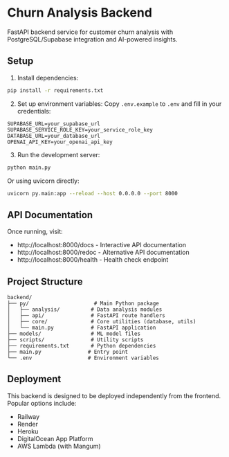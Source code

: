 # Churn Analysis Backend

FastAPI backend service for customer churn analysis with PostgreSQL/Supabase integration and AI-powered insights.

## Setup

1. Install dependencies:
```bash
pip install -r requirements.txt
```

2. Set up environment variables:
Copy `.env.example` to `.env` and fill in your credentials:
```
SUPABASE_URL=your_supabase_url
SUPABASE_SERVICE_ROLE_KEY=your_service_role_key
DATABASE_URL=your_database_url
OPENAI_API_KEY=your_openai_api_key
```

3. Run the development server:
```bash
python main.py
```

Or using uvicorn directly:
```bash
uvicorn py.main:app --reload --host 0.0.0.0 --port 8000
```

## API Documentation

Once running, visit:
- http://localhost:8000/docs - Interactive API documentation
- http://localhost:8000/redoc - Alternative API documentation
- http://localhost:8000/health - Health check endpoint

## Project Structure

```
backend/
├── py/                     # Main Python package
│   ├── analysis/          # Data analysis modules
│   ├── api/               # FastAPI route handlers
│   ├── core/              # Core utilities (database, utils)
│   └── main.py            # FastAPI application
├── models/                # ML model files
├── scripts/               # Utility scripts
├── requirements.txt       # Python dependencies
├── main.py               # Entry point
└── .env                  # Environment variables
```

## Deployment

This backend is designed to be deployed independently from the frontend. Popular options include:
- Railway
- Render
- Heroku
- DigitalOcean App Platform
- AWS Lambda (with Mangum)